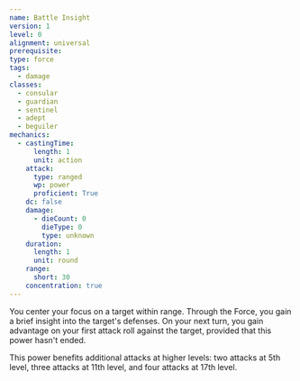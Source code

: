 ```yaml
---
name: Battle Insight
version: 1
level: 0
alignment: universal
prerequisite: 
type: force
tags:
  - damage
classes:
  - consular
  - guardian
  - sentinel
  - adept
  - beguiler
mechanics:
  - castingTime:
      length: 1
      unit: action
    attack:
      type: ranged
      wp: power
      proficient: True
    dc: false
    damage:
      - dieCount: 0
        dieType: 0
        type: unknown
    duration:
      length: 1
      unit: round
    range:
      short: 30
    concentration: true
---
```

You center your focus on a target within range. Through the Force, you gain a brief insight into the target's defenses. On your next turn, you gain advantage on your first attack roll against the target, provided that this power hasn't ended.

This power benefits additional attacks at higher levels: two attacks at 5th level, three attacks at 11th level, and four attacks at 17th level.
    